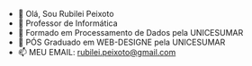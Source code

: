 - 👋 Olá, Sou Rubilei Peixoto
- 👀 Professor de Informática
- 🌱 Formado em Processamento de Dados pela UNICESUMAR
- 💞️ PÓS Graduado em WEB-DESIGNE pela UNICESUMAR
- 📫 MEU EMAIL: rubilei.peixoto@gmail.com

<!---
Rubilei/Rubilei is a ✨ special ✨ repository because its `README.md` (this file) appears on your GitHub profile.
You can click the Preview link to take a look at your changes.
--->
